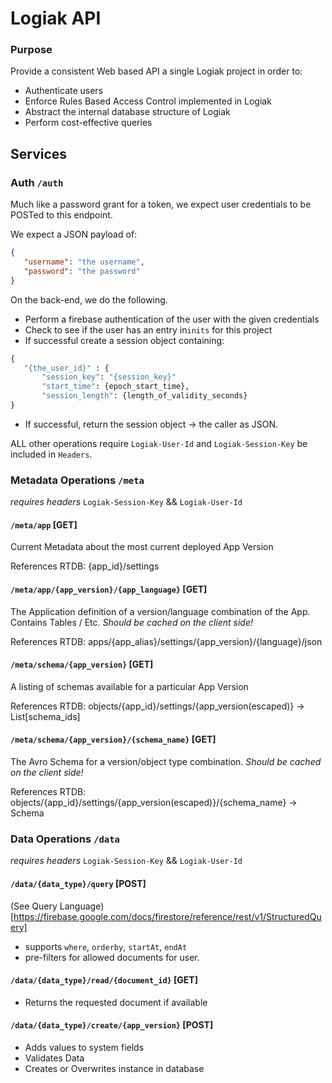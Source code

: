# Logiak API

### Purpose

 Provide a consistent Web based API a single Logiak project in order to:
  - Authenticate users
  - Enforce Rules Based Access Control implemented in Logiak
  - Abstract the internal database structure of Logiak
  - Perform cost-effective queries



## Services


### Auth `/auth`

Much like a password grant for a token, we expect user credentials to be POSTed to this endpoint. 

We expect a JSON payload of:
 ```json
{
    "username": "the username",
    "password": "the password"
}
```

On the back-end, we do the following.

 - Perform a firebase authentication of the user with the given credentials
 - Check to see if the user has an entry in`inits` for this project
 - If successful create a session object containing:
 ```python
{
    "{the_user_id}" : {
        "session_key": "{session_key}"
        "start_time": {epoch_start_time},
        "session_length": {length_of_validity_seconds}
 }
 ```
 - If successful, return the session object -> the caller as JSON.


ALL other operations require `Logiak-User-Id` and `Logiak-Session-Key` be included in `Headers`.

### Metadata Operations `/meta`

_*requires headers*_ `Logiak-Session-Key` && `Logiak-User-Id`




#### `/meta/app` [GET]

Current Metadata about the most current deployed App Version

References RTDB: {app_id}/settings

#### `/meta/app/{app_version}/{app_language}` [GET]

The Application definition of a version/language combination of the App.  Contains Tables / Etc. _Should be cached on the client side!_

References RTDB: apps/{app_alias}/settings/{app_version}/{language}/json

#### `/meta/schema/{app_version}` [GET]

A listing of schemas available for a particular App Version

References RTDB: objects/{app_id}/settings/{app_version(escaped)} -> List[schema_ids]

#### `/meta/schema/{app_version}/{schema_name}` [GET]

The Avro Schema for a version/object type combination. _Should be cached on the client side!_

References RTDB: objects/{app_id}/settings/{app_version(escaped)}/{schema_name} -> Schema




### Data Operations `/data`

_*requires headers*_ `Logiak-Session-Key` && `Logiak-User-Id`


#### `/data/{data_type}/query` [POST]
(See Query Language)[https://firebase.google.com/docs/firestore/reference/rest/v1/StructuredQuery]
 - supports `where`, `orderby`, `startAt`, `endAt`
 - pre-filters for allowed documents for user.

#### `/data/{data_type}/read/{document_id}` [GET]

 - Returns the requested document if available


#### `/data/{data_type}/create/{app_version}` [POST]

 - Adds values to system fields
 - Validates Data
 - Creates or Overwrites instance in database
